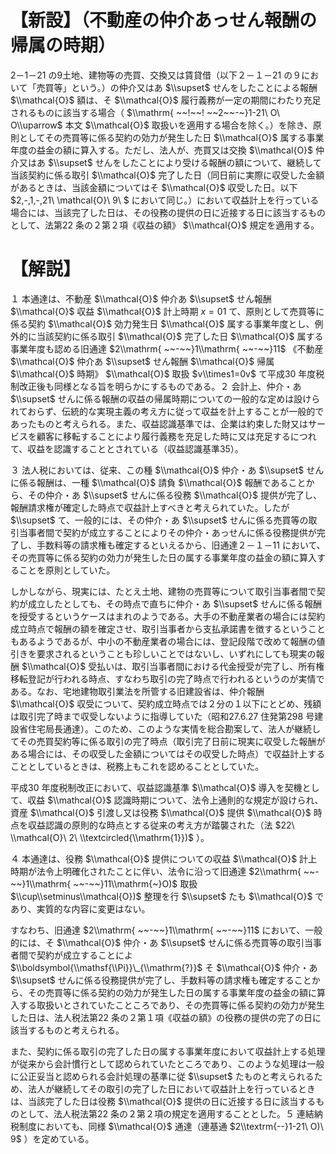 # 【新設】（不動産の仲介あっせん報酬の帰属の時期）

2－1－21 の9土地、建物等の売買、交換又は賃貸借（以下２－１－21 の９において「売買等」という。）の仲介又はあ $\\supset$ せんをしたことによる報酬 $\\mathcal{O}$ 額は、そ $\\mathcal{O}$ 履行義務が一定の期間にわたり充足されるものに該当する場合（ $\\mathrm{ ~~!~~! ~~2~~-~}1-21\ O\ O\\uparrow$ 本文 $\\mathcal{O}$ 取扱いを適用する場合を除く。）を除き、原則としてその売買等に係る契約の効力が発生した日 $\\mathcal{O}$ 属する事業年度の益金の額に算入する。ただし、法人が、売買又は交換 $\\mathcal{O}$ 仲介又はあ $\\supset$ せんをしたことにより受ける報酬の額について、継続して当該契約に係る取引 $\\mathcal{O}$ 完了した日（同日前に実際に収受した金額があるときは、当該金額についてはそ $\\mathcal{O}$ 収受した日。以下 $2,-,1,-,21\ \\mathcal{O}\ 9\ $ において同じ。）において収益計上を行っている場合には、当該完了した日は、その役務の提供の日に近接する日に該当するものとして、法第22 条の２第２項《収益の額》 $\\mathcal{O}$ 規定を適用する。

# 【解説】

１ 本通達は、不動産 $\\mathcal{O}$ 仲介あ $\\supset$ せん報酬 $\\mathcal{O}$ 収益 $\\mathcal{O}$ 計上時期 $x=01$ て、原則として売買等に係る契約 $\\mathcal{O}$ 効力発生日 $\\mathcal{O}$ 属する事業年度とし、例外的に当該契約に係る取引 $\\mathcal{O}$ 完了した日 $\\mathcal{O}$ 属する事業年度も認める旧通達 $2\\mathrm{ ~~-~~}1\\mathrm{ ~~-~~}11$ 《不動産 $\\mathcal{O}$ 仲介あ $\\supset$ せん報酬 $\\mathcal{O}$ 帰属 $\\mathcal{O}$ 時期》 $\\mathcal{O}$ 取扱 $v\\times1=0v$ て平成30 年度税制改正後も同様となる旨を明らかにするものである。２ 会計上、仲介・あ $\\supset$ せんに係る報酬の収益の帰属時期についての一般的な定めは設けられておらず、伝統的な実現主義の考え方に従って収益を計上することが一般的であったものと考えられる。また、収益認識基準では、企業は約束した財又はサービスを顧客に移転することにより履行義務を充足した時に又は充足するにつれて、収益を認識することとされている（収益認識基準35）。

３ 法人税においては、従来、この種 $\\mathcal{O}$ 仲介・あ $\\supset$ せんに係る報酬は、一種 $\\mathcal{O}$ 請負 $\\mathcal{O}$ 報酬であることから、その仲介・あ $\\supset$ せんに係る役務 $\\mathcal{O}$ 提供が完了し、報酬請求権が確定した時点で収益計上すべきと考えられていた。したが $\\supset$ て、一般的には、その仲介・あ $\\supset$ せんに係る売買等の取引当事者間で契約が成立することによりその仲介・あっせんに係る役務提供が完了し、手数料等の請求権も確定するといえるから、旧通達２－１－11 において、その売買等に係る契約の効力が発生した日の属する事業年度の益金の額に算入することを原則としていた。

しかしながら、現実には、たとえ土地、建物の売買等について取引当事者間で契約が成立したとしても、その時点で直ちに仲介・あ $\\supset$ せんに係る報酬を授受するというケースはまれのようである。大手の不動産業者の場合には契約成立時点で報酬の額を確定させ、取引当事者から支払承諾書を徴するということもあるようであるが、中小の不動産業者の場合には、登記段階で改めて報酬の値引きを要求されるということも珍しいことではないし、いずれにしても現実の報酬 $\\mathcal{O}$ 受払いは、取引当事者間における代金授受が完了し、所有権移転登記が行われる時点、すなわち取引の完了時点で行われるというのが実情である。なお、宅地建物取引業法を所管する旧建設省は、仲介報酬 $\\mathcal{O}$ 収受について、契約成立時点では２分の１以下にとどめ、残額は取引完了時まで収受しないように指導していた（昭和27.6.27 住発第298 号建設省住宅局長通達）。このため、このような実情を総合勘案して、法人が継続してその売買契約等に係る取引の完了時点（取引完了日前に現実に収受した報酬がある場合には、その収受した金額についてはその収受した時点）で収益計上することとしているときは、税務上もこれを認めることとしていた。

平成30 年度税制改正において、収益認識基準 $\\mathcal{O}$ 導入を契機として、収益 $\\mathcal{O}$ 認識時期について、法令上通則的な規定が設けられ、資産 $\\mathcal{O}$ 引渡し又は役務 $\\mathcal{O}$ 提供 $\\mathcal{O}$ 時点を収益認識の原則的な時点とする従来の考え方が踏襲された（法 $22\ \\mathcal{O}\ 2\ \\textcircled{\\mathrm{1}})$ ）。

４ 本通達は、役務 $\\mathcal{O}$ 提供についての収益 $\\mathcal{O}$ 計上時期が法令上明確化されたことに伴い、法令に沿って旧通達 $2\\mathrm{ ~~-~~}1\\mathrm{ ~~-~~}11\\mathrm{~}O)$ 取扱 $\\cup\\setminus\\mathcal{O})$ 整理を行 $\\supset$ たも $\\mathcal{O}$ であり、実質的な内容に変更はない。

すなわち、旧通達 $2\\mathrm{ ~~-~~}1\\mathrm{ ~~-~~}11$ において、一般的には、そ $\\mathcal{O}$ 仲介・あ $\\supset$ せんに係る売買等の取引当事者間で契約が成立することによ $\\boldsymbol{\\mathsf{\\Pi}}\_{\\mathrm{?}}$ そ $\\mathcal{O}$ 仲介・あ $\\supset$ せんに係る役務提供が完了し、手数料等の請求権も確定することから、その売買等に係る契約の効力が発生した日の属する事業年度の益金の額に算入する取扱いとされていたこところであり、その売買等に係る契約の効力が発生した日は、法人税法第22 条の２第１項《収益の額》の役務の提供の完了の日に該当するものと考えられる。

また、契約に係る取引の完了した日の属する事業年度において収益計上する処理が従来から会計慣行として認められていたところであり、このような処理は一般に公正妥当と認められる会計処理の基準に従 $\\supset$ たものと考えられるため、法人が継続してその取引の完了した日において収益計上を行っているときは、当該完了した日は役務 $\\mathcal{O}$ 提供の日に近接する日に該当するものとして、法人税法第22 条の２第２項の規定を適用することとした。５ 連結納税制度においても、同様 $\\mathcal{O}$ 通達（連基通 $2\\textrm{--}1-21\ O)\ 9$ ）を定めている。